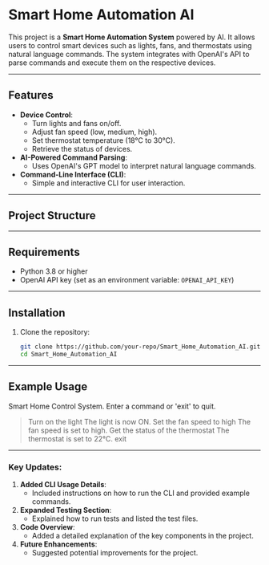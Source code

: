 # Smart Home Automation AI

This project is a **Smart Home Automation System** powered by AI. It allows users to control smart devices such as lights, fans, and thermostats using natural language commands. The system integrates with OpenAI's API to parse commands and execute them on the respective devices.

---

## Features
- **Device Control**:
  - Turn lights and fans on/off.
  - Adjust fan speed (low, medium, high).
  - Set thermostat temperature (18°C to 30°C).
  - Retrieve the status of devices.
- **AI-Powered Command Parsing**:
  - Uses OpenAI's GPT model to interpret natural language commands.
- **Command-Line Interface (CLI)**:
  - Simple and interactive CLI for user interaction.

---

## Project Structure

---

## Requirements
- Python 3.8 or higher
- OpenAI API key (set as an environment variable: `OPENAI_API_KEY`)

---

## Installation
1. Clone the repository:
   ```bash
   git clone https://github.com/your-repo/Smart_Home_Automation_AI.git
   cd Smart_Home_Automation_AI
   ```

---

## Example Usage
Smart Home Control System. Enter a command or 'exit' to quit.
> Turn on the light
The light is now ON.
> Set the fan speed to high
The fan speed is set to high.
> Get the status of the thermostat
The thermostat is set to 22°C.
> exit

---

### Key Updates:
1. **Added CLI Usage Details**:
   - Included instructions on how to run the CLI and provided example commands.
2. **Expanded Testing Section**:
   - Explained how to run tests and listed the test files.
3. **Code Overview**:
   - Added a detailed explanation of the key components in the project.
4. **Future Enhancements**:
   - Suggested potential improvements for the project.